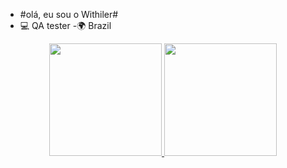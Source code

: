 - #olá, eu sou o Withiler# 
- 💻 QA tester
-🌍 Brazil

<div align = "center"><div align = "center">
  <a href="https://github.com/withilerguilherme"><div align = "center">
  <a href="https://github.com/withilerguilherme">
  <img height = "180em" src = "https://github-readme-stats.vercel.app/api?username=withiler&show_icons=true&theme=dracula&include_all_commits=true&count_private=true" />
  <img height = "180em" src = "https://github-readme-stats.vercel.app/api/top-langs/?username=rafaballerini&layout=compact&langs_count=7&theme=dracula" />
</div>
